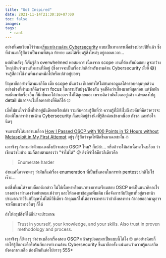 ```yaml
---
title: "Got Inspired"
date: 2021-11-14T21:30:10+07:00
toc: false
images:
tags:
  - rant
---
```


อย่างที่เคยเขียนไว้ว่าผม[เริ่มมาทำงานด้าน Cybersecurity](/posts/2020-in-summary/) แบบเป็นทางการเมื่อช่วงปลายปีที่แล้ว ซึ่งที่ผ่านมาก็รู้สึกว่าเป็นงานที่สนุก ท้าทาย และได้เรียนรู้สิ่งใหม่ๆ อยู่ตลอดเวลา...

แต่พักหลังๆ ก็เริ่มรู้สึก overwhelmed พอสมควร เนื่องจาก scope งานที่ต้องรับผิดชอบ ดูจะกว้างใหญ่เกินจำนวนทีมงานที่มีอยู่ (ซึ่งอาจจะเป็นเรื่องปกติสำหรับงานด้าน Cybersecurity มั้ยฮึ 😅) จนรู้สึกว่าใช้งานทีมงานหนักไปหรือเปล่าอยู่บ่อยๆ

ปัญหาอีกอย่างที่ตามมาก็คือ เมื่อ scope มันกว้าง ก็เลยทำให้ไม่สามารถดูแลได้ครอบคลุมทุกส่วน อย่างช่วงที่ผ่านมาก็คิดว่าควร focus ในการปรับปรุง/ป้องกัน จุดที่คิดว่าเสี่ยงมากที่สุดก่อน แต่ซักพักพอมีคนทักเรื่องอื่น ก็นึกขึ้นมาได้ว่าเออเราไม่ได้ดูเลยแฮะ เพราะคิดว่ามันโอเคอยู่แล้ว แต่พอลงไปดู detail มันอาจจะไม่โอเคอย่างที่คิดก็ได้ 🙄

เมื่อไม่แน่ใจว่าสิ่งที่ทำอยู่มันดีพอหรือเปล่า รวมกับความรู้สึกที่ว่า ความรู้ที่มียังไม่ถึงระดับที่คิดว่าควรจะต้องมีในการทำงานด้าน Cybersecurity ก็เลยมีอยู่ช่วงนึงที่รู้สึกค่อนข้างเหนื่อย กังวล และท้อใจนิดๆ

จนกระทั่งได้มาอ่านบล็อก [How I Passed OSCP with 100 Points in 12 Hours without Metasploit in My First Attempt](https://infosecwriteups.com/how-i-passed-oscp-with-100-points-in-12-hours-without-metasploit-in-my-first-attempt-dc8d03366f33) อยู่ๆ ก็รู้สึกว่าจุดไฟติดขึ้นมาเฉยซะงั้น 🔥

เอาจริงๆ ถ้าถามว่าตัวผมเองตั้งเป้าจะสอบ OSCP ไหม? ก็เปล่า... หรือถ้าจะให้เล่าเนื้อหาในบล็อก ว่าเขียนว่าไงบ้าง ผมก็ตอบตามตรงว่า "จำไม่ได้" 😝 สิ่งที่จำได้คือวลีเดียวคือ

> Enumerate harder

อ่านแค่นี้อาจจะงงๆ ว่ามันก็แค่เรื่อง enumeration ที่เป็นขั้นตอนในการทำ pentest ปกติไม่ใช่เร๊าะ...

แต่สิ่งที่ผมได้จากบล็อกดังกล่าว ไม่ใช่เนื้อหาหรือแนวทางการเตรียมสอบ OSCP แต่เป็นแนวคิดอะไรบางอย่าง ทำนองว่าอย่ายอมแพ้ง่ายๆ และให้ลองหาข้อมูลเพิ่มเติม เพื่อจัดการกับปัญหาที่อยู่ตรงหน้า ประมาณว่าวิธีแก้ปัญหาไม่ได้มีวิธีเดียว ถ้าคุณแก้ไม่ได้อาจจะเพราะว่ากำลังหลงทาง ถ้าถอยออกมาดูอาจจะเห็นแนวทางอื่นๆ ก็ได้

ถ้าให้สรุปสิ่งที่ได้ก็น่าจะประมาณ

> Trust in yourself, your knowledge, and your skills. Also trust in proven methodology and process.

เอาจริงๆ ก็ยังงงๆ ว่าอ่านบล็อกเรื่องสอบ OSCP แล้วสรุปออกมาเป็นแบบนี้ได้ไง 🙄 แต่อย่างน้อยก็ทำให้รู้สึกกระตือรือร้นกับการทำงานด้าน Cybersecurity ขึ้นมาอีกครั้ง แน่นอนว่าความรู้และสกิลยังคงกากเกลือ ต้องฝึกกันต่อไปยาวๆ 555+
